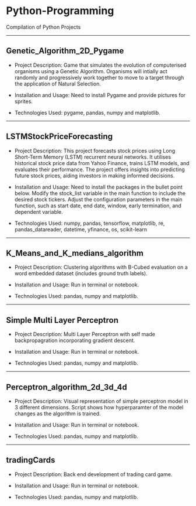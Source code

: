 # Python-Programming
Compilation of Python Projects

----------------------------
Genetic_Algorithm_2D_Pygame
----------------------------
* Project Description: Game that simulates the evolution of computerised organisms using a Genetic Algorithm. Organisms will intially act randomly and progressively work together to move to a target through the application of Natural Selection.

* Installation and Usage: Need to install Pygame and provide pictures for sprites.
  
* Technologies Used: pygame, pandas, numpy and matplotlib.

----------------------------
LSTMStockPriceForecasting
----------------------------
* Project Description: This project forecasts stock prices using Long Short-Term Memory (LSTM) recurrent neural networks. It utilises historical stock price data from Yahoo Finance, trains LSTM models, and evaluates their performance. The project offers insights into predicting future stock prices, aiding investors in making informed decisions.

* Installation and Usage: Need to install the packages in the bullet point below. Modify the stock_list variable in the main function to include the desired stock tickers. Adjust the configuration parameters in the main function, such as start date, end date, window, early termination, and dependent variable.
  
* Technologies Used: numpy, pandas, tensorflow, matplotlib, re, pandas_datareader, datetime, yfinance, os, scikit-learn

--------------------------------
K_Means_and_K_medians_algorithm
--------------------------------
* Project Description: Clustering algorithms with B-Cubed evaluation on a word embedded dataset (includes ground truth labels).

* Installation and Usage: Run in terminal or notebook.
  
* Technologies Used: pandas, numpy and matplotlib.

---------------------------------------
Simple Multi Layer Perceptron
---------------------------------------
* Project Description: Multi Layer Perceptron with self made backpropagration incorporating gradient descent.

* Installation and Usage: Run in terminal or notebook.
  
* Technologies Used: pandas, numpy and matplotlib.

---------------------------------------
Perceptron_algorithm_2d_3d_4d
---------------------------------------
* Project Description: Visual representation of simple perceptron model in 3 different dimensions. Script shows how hyperparamter of the model changes as the algorithm is trained.

* Installation and Usage: Run in terminal or notebook.
  
* Technologies Used: pandas, numpy and matplotlib.

---------------------------------------
tradingCards
---------------------------------------
* Project Description: Back end development of trading card game.

* Installation and Usage: Run in terminal or notebook.
  
* Technologies Used: pandas, numpy and matplotlib.

